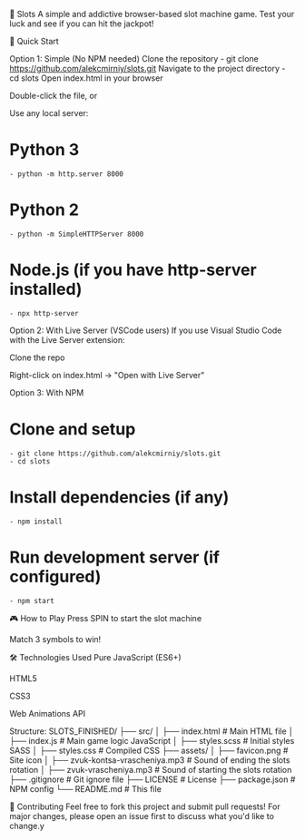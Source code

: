 🎰 Slots
A simple and addictive browser-based slot machine game. Test your luck and see if you can hit the jackpot!

🚀 Quick Start

Option 1: Simple (No NPM needed)
Clone the repository
    - git clone https://github.com/alekcmirniy/slots.git
Navigate to the project directory
    - cd slots
Open index.html in your browser

Double-click the file, or

Use any local server:
# Python 3
    - python -m http.server 8000

# Python 2
    - python -m SimpleHTTPServer 8000

# Node.js (if you have http-server installed)
    - npx http-server


Option 2: With Live Server (VSCode users)
If you use Visual Studio Code with the Live Server extension:

Clone the repo

Right-click on index.html → "Open with Live Server"

Option 3: With NPM

# Clone and setup
    - git clone https://github.com/alekcmirniy/slots.git
    - cd slots

# Install dependencies (if any)
    - npm install

# Run development server (if configured)
    - npm start

🎮 How to Play
Press SPIN to start the slot machine

Match 3 symbols to win!

🛠️ Technologies Used
Pure JavaScript (ES6+)

HTML5

CSS3

Web Animations API

Structure:
SLOTS_FINISHED/
├── src/
│   ├── index.html          # Main HTML file
│   ├── index.js            # Main game logic JavaScript
│   ├── styles.scss         # Initial styles SASS
│   ├── styles.css          # Compiled CSS
├── assets/
│   ├── favicon.png         # Site icon
│   ├── zvuk-kontsa-vrascheniya.mp3  # Sound of ending the slots rotation
│   ├── zvuk-vrascheniya.mp3         # Sound of starting the slots rotation
├── .gitignore             # Git ignore file
├── LICENSE                # License
├── package.json           # NPM config
└── README.md              # This file

🤝 Contributing
Feel free to fork this project and submit pull requests! For major changes, please open an issue first to discuss what you'd like to change.у